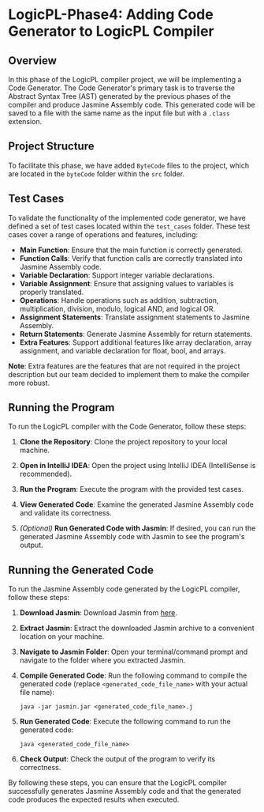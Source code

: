 # LogicPL-Phase4: Adding Code Generator to LogicPL Compiler

## Overview
In this phase of the LogicPL compiler project, we will be implementing a Code Generator. The Code Generator's primary task is to traverse the Abstract Syntax Tree (AST) generated by the previous phases of the compiler and produce Jasmine Assembly code. This generated code will be saved to a file with the same name as the input file but with a `.class` extension.

## Project Structure
To facilitate this phase, we have added `ByteCode` files to the project, which are located in the `byteCode` folder within the `src` folder.

## Test Cases
To validate the functionality of the implemented code generator, we have defined a set of test cases located within the `test_cases` folder. These test cases cover a range of operations and features, including:

- **Main Function**: Ensure that the main function is correctly generated.
- **Function Calls**: Verify that function calls are correctly translated into Jasmine Assembly code.
- **Variable Declaration**: Support integer variable declarations.
- **Variable Assignment**: Ensure that assigning values to variables is properly translated.
- **Operations**: Handle operations such as addition, subtraction, multiplication, division, modulo, logical AND, and logical OR.
- **Assignment Statements**: Translate assignment statements to Jasmine Assembly.
- **Return Statements**: Generate Jasmine Assembly for return statements.
- **Extra Features**: Support additional features like array declaration, array assignment, and variable declaration for float, bool, and arrays.

**Note**: Extra features are the features that are not required in the project description but our team decided to implement them to make the compiler more robust.

## Running the Program
To run the LogicPL compiler with the Code Generator, follow these steps:

1. **Clone the Repository**: Clone the project repository to your local machine.

2. **Open in IntelliJ IDEA**: Open the project using IntelliJ IDEA (IntelliSense is recommended).

3. **Run the Program**: Execute the program with the provided test cases.

4. **View Generated Code**: Examine the generated Jasmine Assembly code and validate its correctness.

5. *(Optional)* **Run Generated Code with Jasmin**: If desired, you can run the generated Jasmine Assembly code with Jasmin to see the program's output.

## Running the Generated Code
To run the Jasmine Assembly code generated by the LogicPL compiler, follow these steps:

1. **Download Jasmin**: Download Jasmin from [here](http://jasmin.sourceforge.net/download.html).

2. **Extract Jasmin**: Extract the downloaded Jasmin archive to a convenient location on your machine.

3. **Navigate to Jasmin Folder**: Open your terminal/command prompt and navigate to the folder where you extracted Jasmin.

4. **Compile Generated Code**: Run the following command to compile the generated code (replace `<generated_code_file_name>` with your actual file name):
   ```
   java -jar jasmin.jar <generated_code_file_name>.j
   ```

5. **Run Generated Code**: Execute the following command to run the generated code:
   ```
   java <generated_code_file_name>
   ```

6. **Check Output**: Check the output of the program to verify its correctness.

By following these steps, you can ensure that the LogicPL compiler successfully generates Jasmine Assembly code and that the generated code produces the expected results when executed.